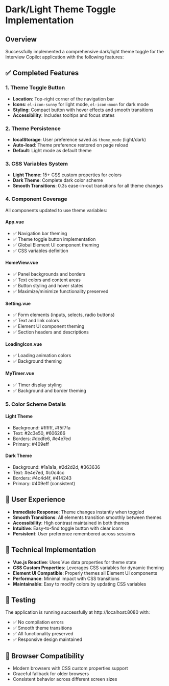 # Dark/Light Theme Toggle Implementation

## Overview
Successfully implemented a comprehensive dark/light theme toggle for the Interview Copilot application with the following features:

## ✅ Completed Features

### 1. Theme Toggle Button
- **Location**: Top-right corner of the navigation bar
- **Icons**: `el-icon-sunny` for light mode, `el-icon-moon` for dark mode
- **Styling**: Compact button with hover effects and smooth transitions
- **Accessibility**: Includes tooltips and focus states

### 2. Theme Persistence
- **localStorage**: User preference saved as `theme_mode` (light/dark)
- **Auto-load**: Theme preference restored on page reload
- **Default**: Light mode as default theme

### 3. CSS Variables System
- **Light Theme**: 15+ CSS custom properties for colors
- **Dark Theme**: Complete dark color scheme
- **Smooth Transitions**: 0.3s ease-in-out transitions for all theme changes

### 4. Component Coverage
All components updated to use theme variables:

#### App.vue
- ✅ Navigation bar theming
- ✅ Theme toggle button implementation
- ✅ Global Element UI component theming
- ✅ CSS variables definition

#### HomeView.vue
- ✅ Panel backgrounds and borders
- ✅ Text colors and content areas
- ✅ Button styling and hover states
- ✅ Maximize/minimize functionality preserved

#### Setting.vue
- ✅ Form elements (inputs, selects, radio buttons)
- ✅ Text and link colors
- ✅ Element UI component theming
- ✅ Section headers and descriptions

#### LoadingIcon.vue
- ✅ Loading animation colors
- ✅ Background theming

#### MyTimer.vue
- ✅ Timer display styling
- ✅ Background and border theming

### 5. Color Scheme Details

#### Light Theme
- Background: #ffffff, #f5f7fa
- Text: #2c3e50, #606266
- Borders: #dcdfe6, #e4e7ed
- Primary: #409eff

#### Dark Theme
- Background: #1a1a1a, #2d2d2d, #363636
- Text: #e4e7ed, #c0c4cc
- Borders: #4c4d4f, #414243
- Primary: #409eff (consistent)

## 🎯 User Experience
- **Immediate Response**: Theme changes instantly when toggled
- **Smooth Transitions**: All elements transition smoothly between themes
- **Accessibility**: High contrast maintained in both themes
- **Intuitive**: Easy-to-find toggle button with clear icons
- **Persistent**: User preference remembered across sessions

## 🔧 Technical Implementation
- **Vue.js Reactive**: Uses Vue data properties for theme state
- **CSS Custom Properties**: Leverages CSS variables for dynamic theming
- **Element UI Compatible**: Properly themes all Element UI components
- **Performance**: Minimal impact with CSS transitions
- **Maintainable**: Easy to modify colors by updating CSS variables

## 🧪 Testing
The application is running successfully at http://localhost:8080 with:
- ✅ No compilation errors
- ✅ Smooth theme transitions
- ✅ All functionality preserved
- ✅ Responsive design maintained

## 📱 Browser Compatibility
- Modern browsers with CSS custom properties support
- Graceful fallback for older browsers
- Consistent behavior across different screen sizes
